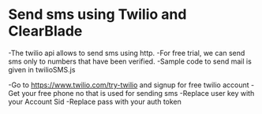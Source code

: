 # Send sms using Twilio and ClearBlade 

-The twilio api allows to send sms using http.
-For free trial, we can send sms only to numbers that have been verified.
-Sample code to send mail is given in twilioSMS.js

-Go to https://www.twilio.com/try-twilio and signup for free twilio account
-Get your free phone no that is used for sending sms
-Replace user key with your Account Sid
-Replace pass with your auth token 